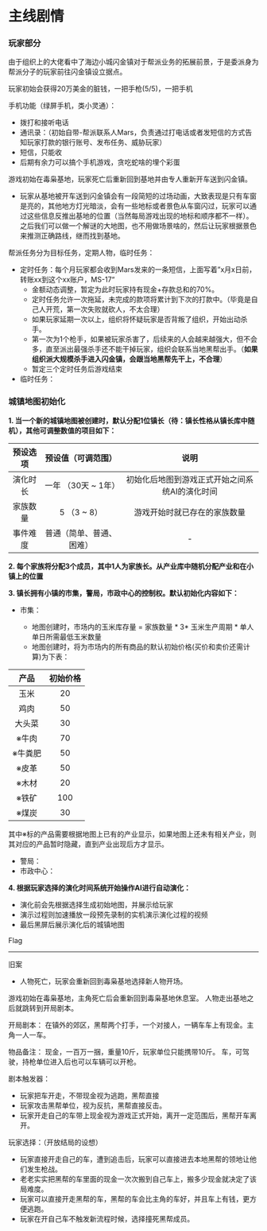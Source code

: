 # 主线剧情

### 玩家部分

由于组织上的大佬看中了海边小城闪金镇对于帮派业务的拓展前景，于是委派身为帮派分子的玩家前往闪金镇设立据点。

玩家初始会获得20万美金的脏钱，一把手枪(5/5)，一把手机

   手机功能（绿屏手机，类小灵通）：

- 拨打和接听电话
- 通讯录：（初始自带-帮派联系人Mars，负责通过打电话或者发短信的方式告知玩家打款的银行账号、发布任务、威胁玩家）
- 短信，只能收
- 后期有余力可以搞个手机游戏，贪吃蛇啥的埋个彩蛋

游戏初始在毒枭基地，玩家死亡后重新回到基地并由专人重新开车送到闪金镇。

- 玩家从基地被开车送到闪金镇会有一段简短的过场动画，大致表现是只有车窗是亮的，其他地方灯光暗淡，会有一些地标或者景色从车窗闪过，玩家可以通过这些信息反推出基地的位置（当然每局游戏出现的地标和顺序都不一样）。之后我们可以做一个解谜的大地图，也不用做场景啥的，然后让玩家根据景色来推测正确路线，继而找到基地。

帮派任务分为目标任务，定期人物，临时任务：

- 定时任务：每个月玩家都会收到Mars发来的一条短信，上面写着”x月x日前，转账xx到这个xx账户，MS-17“
    - 金额动态调整，暂定为此时玩家持有现金+存款总和的70%。
    - 定时任务允许一次拖延，未完成的款项将累计到下次的打款中。（毕竟是自己人开荒，第一次失败就砍人，不太合理）
    - 如果玩家延期一次以上，组织将怀疑玩家是否背叛了组织，开始出动杀手。
    - 第一次为1个枪手，如果被玩家杀害了，后续来的人会越来越强大，但不会多，直至派出最强杀手还不能干掉玩家，组织会联系当地黑帮出手。（**如果组织派大规模杀手进入闪金镇，会跟当地黑帮先干上，不合理**）
    - 暂定三个定时任务后游戏结束
- 临时任务：



### 城镇地图初始化

**1. 当一个新的城镇地图被创建时，默认分配1位镇长（待：镇长性格从镇长库中随机），其他可调整数值的项目如下：**

| 预设选项 |    预设值（可调范围）    |                      说明                      |
| :------: | :----------------------: | :--------------------------------------------: |
| 演化时长 |   一年 （30天 ~ 1年）    | 初始化后地图到游戏正式开始之间系统AI的演化时间 |
| 家族数量 |       5 （3 ~ 8）        |          游戏开始时就已存在的家族数量          |
| 事件难度 | 普通（简单、普通、困难） |                       -                        |

**2. 每个家族将分配3个成员，其中1人为家族长。从产业库中随机分配产业和在小镇上的位置**

**3. 镇长拥有小镇的市集，警局，市政中心的控制权。默认初始化内容如下：**

- 市集：

  - 地图创建时，市场内的玉米库存量 = 家族数量 * 3* 玉米生产周期 * 单人单日所需最低玉米数量
  - 地图创建时，将为市场内的所有商品的默认初始价格(买价和卖价还需计算)为下表：

|  产品   | 初始价格 |
| :-----: | :------: |
|  玉米   |    20    |
|  鸡肉   |    50    |
| 大头菜  |    30    |
|  ※牛肉  |    70    |
| ※牛粪肥 |    50    |
|  ※皮革  |    50    |
|  ※木材  |    20    |
|  ※铁矿  |   100    |
|  ※煤炭  |    30    |

其中※标的产品需要根据地图上已有的产业显示，如果地图上还未有相关产业，则其对应的产品暂时隐藏，直到产业出现后方才显示。

- 警局：
- 市政中心：

**4. 根据玩家选择的演化时间系统开始操作AI进行自动演化：**

- 演化前会先根据选择生成初始地图，并展示给玩家
- 演示过程则加速播放一段预先录制的实机演示演化过程的视频
- 最后黑屏后展示演化后的城镇地图



Flag











---



旧案



- 人物死亡，玩家会重新回到毒枭基地选择新人物开场。

游戏初始在毒枭基地，主角死亡后会重新回到毒枭基地休息室。
人物走出基地之后就跳转到开局剧本。

开局剧本：
在镇外的郊区，黑帮两个打手，一个对接人，一辆车车上有现金。主角一人一车。

物品备注：
现金，一百万一捆，重量10斤，玩家单位只能携带10斤。
车，可驾驶，持枪单位进入后也可以车辆可以开枪。

剧本触发器：

- 玩家把车开走，不带现金视为逃跑，黑帮直接
- 玩家攻击黑帮单位，视为反抗，黑帮直接反击。
- 玩家开走自己的车带上现金视为游戏正式开始，离开一定范围后，黑帮开车离开。

玩家选择：（开放结局的设想）

- 玩家直接开走自己的车，遭到追击后，玩家可以直接进去本地黑帮的领地让他们发生枪战。
- 老老实实把黑帮的车里面的现金一次次搬到自己车上，搬多少现金就决定了该局难度。
- 玩家可以直接开走黑帮的车，黑帮的车会比主角的车好，并且车上有钱，更方便逃跑。
- 玩家在开自己车不触发新流程时候，选择撞死黑帮成员。